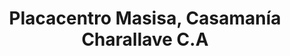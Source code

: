 ---
title: "Placacentro Masisa, Casamanía Charallave C.A"
url: /charallave/placacentro-masisa-casamania-charallave-c-a/
shop: comercio
---